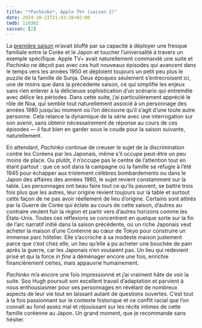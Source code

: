 ```yaml
---
title: "*Pachinko*, Apple TV+ (saison 2)"
date: 2024-10-21T21:43:28+02:00
tmdb: 110382 
saison: [2]
---
```


La [première saison](/serie/pachinko-apple-tv+/) m’avait bluffé par sa capacité à déployer une fresque familiale entre la Corée et le Japon et toucher l’universalité à travers un exemple spécifique. Apple TV+ avait naturellement commandé une suite et *Pachinko* ne déçoit pas avec ces huit nouveaux épisodes qui avancent dans le temps vers les années 1950 et déploient toujours un petit peu plus le puzzle de la famille de Sunja. Deux époques seulement s’entrecroisent ici, une de moins que dans la précédente saison, ce qui simplifie les enjeux sans rien enlever à la délicieuse sophistication d’un scénario qui entremêle avec délice les périodes. Dans cette suite, j’ai particulièrement apprécié le rôle de Noa, qui semble tout naturellement associé à un personnage des années 1980 jusqu’au moment où l’on découvre qu’il s’agit d’une toute autre personne. Cela relance la dynamique de la série avec une interrogation sur son avenir, sans obtenir nécessairement de réponse au cours de ces épisodes — il faut bien en garder sous le coude pour la saison suivante, naturellement. 

En attendant, *Pachinko* continue de creuser le sujet de la discrimination contre les Coréens par les Japonais, même s’il occupe peut-être un peu moins de place. Ou plutôt, il n’occupe pas le centre de l’attention tout en étant partout : que ce soit dans la campagne où la famille se réfugie à l’été 1945 pour échapper aux tristement célèbres bombardements ou dans le Japon des affaires des années 1980, le sujet revient constamment sur la table. Les personnages ont beau faire tout ce qu’ils peuvent, se battre trois fois plus que les autres, leur origine revient toujours sur la table et surtout cette façon de ne pas avoir réellement de lieu d’origine. Certains sont attirés par la Guerre de Corée qui éclate au cours de cette saison, d’autres au contraire veulent fuir la région et partir vers d’autres horizons comme les États-Unis. Toutes ces réflexions se concentrent en quelque sorte sur la fin de l’arc narratif initié dans la saison précédente, où un riche Japonais veut acheter la maison d’une Coréenne au cœur de Tokyo pour construire un immense parc hôtelier. Elle s’accroche à sa modeste maison justement parce que c’est chez elle, un lieu qu’elle a pu acheter une bouchée de pain après la guerre, car les Japonais n’en voulaient pas. Un lieu qui redevient prisé et qui la force *in fine* à déménager encore une fois, enrichie financièrement certes, mais appauvrie humainement. 

*Pachinko* m’a encore une fois impressionné et j’ai vraiment hâte de voir la suite. Soo Hugh poursuit son excellent travail d’adaptation et parvient à nous enthousiasmer pour ses personnages en révélant de nombreux aspects de leur vie tout en laissant autant de questions ouvertes. C’est tout à la fois passionnant sur le contexte historique et ce conflit racial que l’on connaît au fond assez mal et réjouissant sur les récits intimes de cette famille coréenne au Japon. Un grand moment, que je recommande sans hésiter. 
